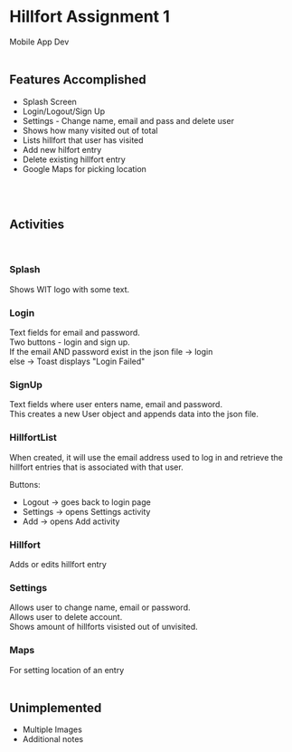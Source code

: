 # Hillfort Assignment 1 <br />
Mobile App Dev
<br />
<br />

## Features Accomplished
- Splash Screen <br />
- Login/Logout/Sign Up <br />
- Settings - Change name, email and pass and delete user <br />
- Shows how many visited out of total <br />
- Lists hillfort that user has visited <br />
- Add new hilfort entry <br />
- Delete existing hillfort entry <br />
- Google Maps for picking location <br />

<br />
<br />

## Activities
<br />

### Splash
Shows WIT logo with some text. <br />

### Login <br />
Text fields for email and password. <br />
Two buttons - login and sign up. <br />
If the email AND password exist in the json file -> login <br />
else -> Toast displays "Login Failed" <br />


### SignUp <br />
Text fields where user enters name, email and password. <br />
This creates a new User object and appends data into the json file. <br />

### HillfortList <br />
When created, it will use the email address used to log in and retrieve the hillfort entries that is associated with that user. <br />

Buttons: <br />
- Logout -> goes back to login page <br />
- Settings -> opens Settings activity <br />
- Add -> opens Add activity <br />

### Hillfort <br />
Adds or edits hillfort entry <br />

### Settings <br />
Allows user to change name, email or password. <br />
Allows user to delete account. <br />
Shows amount of hillforts visisted out of unvisited. <br />

### Maps <br />
For setting location of an entry <br />
<br />


## Unimplemented
- Multiple Images <br />
- Additional notes <br />




